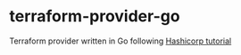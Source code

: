 # terraform-provider-go
Terraform provider written in Go
following [Hashicorp tutorial](https://www.terraform.io/docs/extend/writing-custom-providers.html)
